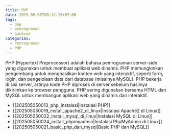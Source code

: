 ```yaml
---
title: PHP
date: 2025-05-05T00:12:15+07:00
tags:
  - php
  - pemrograman
  - backend
categories:
  - Pemrograman
  - PHP
---
```

PHP (Hypertext Preprocessor) adalah bahasa pemrograman server-side yang digunakan untuk membuat aplikasi web dinamis. PHP memungkinkan pengembang untuk menghasilkan konten web yang interaktif, seperti form, login, dan pengelolaan data dari database (misalnya MySQL). PHP bekerja di sisi server, artinya kode PHP diproses di server sebelum hasilnya dikirimkan ke browser pengguna. PHP sering digunakan bersama HTML dan MySQL untuk membangun aplikasi web yang dinamis dan interaktif.

- [[202505050013_php_instalasi|Instalasi PHP]]
- [[202505050019_install_apache2_di_linux|Instalasi Apache2 di Linux]]
- [[202505050022_install_mysql_di_linux|Instalasi MySQL di Linux]]
- [[202505050024_install_phpmyadmin|Instalasi PhpMyAdmin di Linux]]
- [[202505050021_basic_php_dan_mysql|Basic PHP dan MySQL]]
